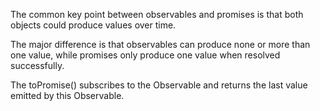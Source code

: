The common key point between observables and promises is that both objects could produce values over time. 

The major difference is that observables can produce none or more than one value, while promises only produce one value when resolved successfully.

The toPromise() subscribes to the Observable and returns the last value emitted by this Observable.
